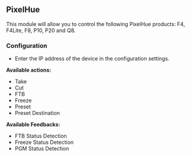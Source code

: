 ## PixelHue

This module will allow you to control the following PixelHue products: F4, F4Lite, F8, P10, P20 and Q8.

### Configuration

- Enter the IP address of the device in the configuration settings.

**Available actions:**

- Take
- Cut
- FTB
- Freeze
- Preset
- Preset Destination

**Available Feedbacks:**

- FTB Status Detection
- Freeze Status Detection
- PGM Status Detection
